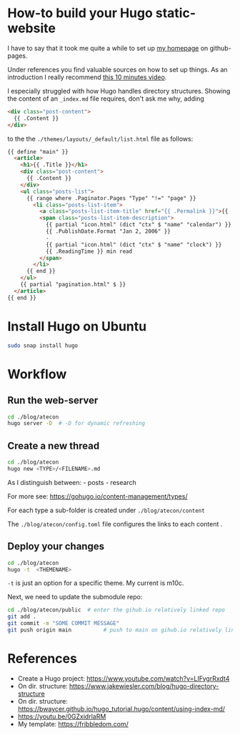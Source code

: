 # How-to build your Hugo static-website
I have to say that it took me quite a while to set up [my homepage](https://atecon.github.io/) on github-pages.

Under references you find valuable sources on how to set up things. As an introduction I really recommend [this 10 minutes video](https://www.youtube.com/watch?v=LIFvgrRxdt4).

I especially struggled with how Hugo handles directory structures. Showing the content of an `_index.md` file requires, don't ask me why, adding
```html
<div class="post-content">
  {{ .Content }}
</div>
```
to the the `./themes/layouts/_default/list.html` file as follows:

```html
{{ define "main" }}
  <article>
    <h1>{{ .Title }}</h1>
    <div class="post-content">
      {{ .Content }}
    </div>
    <ul class="posts-list">
      {{ range where .Paginator.Pages "Type" "!=" "page" }}
        <li class="posts-list-item">
          <a class="posts-list-item-title" href="{{ .Permalink }}">{{ .Title }}</a>
          <span class="posts-list-item-description">
            {{ partial "icon.html" (dict "ctx" $ "name" "calendar") }}
            {{ .PublishDate.Format "Jan 2, 2006" }}
            -
            {{ partial "icon.html" (dict "ctx" $ "name" "clock") }}
            {{ .ReadingTime }} min read
          </span>
        </li>
      {{ end }}
    </ul>
    {{ partial "pagination.html" $ }}
  </article>
{{ end }}
```

# Install Hugo on Ubuntu
```bash
sudo snap install hugo
```

# Workflow

## Run the web-server
```bash
cd ./blog/atecon
hugo server -D  # -D for dynamic refreshing
```

## Create a new thread
```bash
cd ./blog/atecon
hugo new <TYPE>/<FILENAME>.md
```

As <TYPES> I distinguish between:
	- posts
	- research

For more see: https://gohugo.io/content-management/types/

For each type a sub-folder is created under ```./blog/atecon/content```

The ```./blog/atecon/config.toml``` file configures the links to each content <TYPE>.

## Deploy your changes
```bash
cd ./blog/atecon
hugo -t  <THEMENAME>
```
`-t` is just an option for a specific theme. My current <THEMENAME> is m10c.

Next, we need to update the submodule repo:
```bash
cd ./blog/atecon/public  # enter the gihub.io relatively linked repo
git add .
git commit -m "SOME COMMIT MESSAGE"
git push origin main          # push to main on gihub.io relatively linked repo
```


# References
- Create a Hugo project: https://www.youtube.com/watch?v=LIFvgrRxdt4
- On dir. structure: https://www.jakewiesler.com/blog/hugo-directory-structure
- On dir. structure: https://bwaycer.github.io/hugo_tutorial.hugo/content/using-index-md/
- https://youtu.be/0GZxidrlaRM
- My template: https://fribbledom.com/
